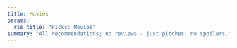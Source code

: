 ```yaml
---
title: Movies
params:
  rss_title: "Picks: Movies"
summary: "All recommendations; no reviews - just pitches; no spoilers."
---
```

